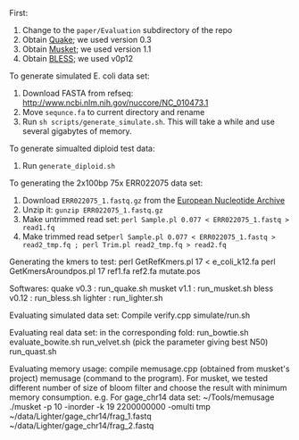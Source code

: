 First:

1. Change to the `paper/Evaluation` subdirectory of the repo
2. Obtain [Quake]; we used version 0.3
3. Obtain [Musket]; we used version 1.1
4. Obtain [BLESS]; we used v0p12

[Quake]: http://www.cbcb.umd.edu/software/quake/
[Musket]: http://musket.sourceforge.net/homepage.htm#latest
[BLESS]: http://sourceforge.net/projects/bless-ec/

To generate simulated E. coli data set:

1. Download FASTA from refseq: http://www.ncbi.nlm.nih.gov/nuccore/NC_010473.1
2. Move `sequnce.fa` to current directory and rename 
3. Run `sh scripts/generate_simulate.sh`.  This will take a while and use several gigabytes of memory.

To generate simualted diploid test data:

1. Run `generate_diploid.sh`

To generating the 2x100bp 75x ERR022075 data set:

1. Download `ERR022075_1.fastq.gz` from the [European Nucleotide Archive](http://www.ebi.ac.uk/ena/data/view/ERR022075)
2. Unzip it: `gunzip ERR022075_1.fastq.gz`
3. Make untrimmed read set: `perl Sample.pl 0.077 < ERR022075_1.fastq > read1.fq`
4. Make trimmed read set`perl Sample.pl 0.077 < ERR022075_1.fastq > read2_tmp.fq ; perl Trim.pl read2_tmp.fq > read2.fq`

Generating the kmers to test:
perl GetRefKmers.pl 17 < e_coli_k12.fa
perl GetKmersAroundpos.pl 17 ref1.fa ref2.fa mutate.pos

Softwares:
quake v0.3 : run_quake.sh
musket v1.1 : run_musket.sh
bless v0.12 : run_bless.sh
lighter : run_lighter.sh

Evaluating simulated data set:
Compile verify.cpp
simulate/run.sh

Evaluating real data set:
in the corresponding fold:
run_bowtie.sh
evaluate_bowite.sh
run_velvet.sh
(pick the parameter giving best N50)
run_quast.sh

Evaluating memory usage:
compile memusage.cpp (obtained from musket's project)
memusage (command to the program).
For musket, we tested different number of size of bloom filter and choose the result with minimum memory consumption.
e.g.
For gage_chr14 data set:
~/Tools/memusage ./musket -p 10 -inorder -k 19 2200000000 -omulti tmp ~/data/Lighter/gage_chr14/frag_1.fastq ~/data/Lighter/gage_chr14/frag_2.fastq
